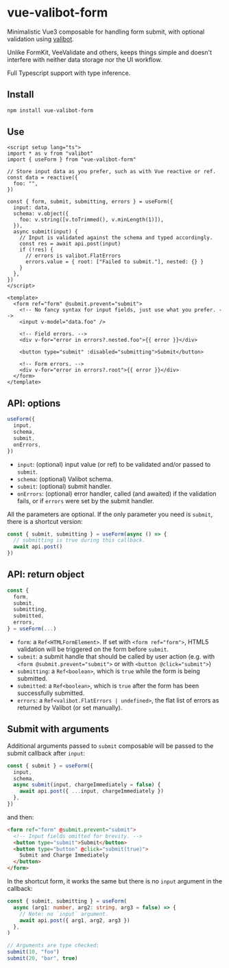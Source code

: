 # vue-valibot-form

Minimalistic Vue3 composable for handling form submit, with optional validation using [valibot](https://valibot.dev/).

Unlike FormKit, VeeValidate and others, keeps things simple and doesn't interfere with neither data storage nor the UI workflow.

Full Typescript support with type inference.

## Install

```sh
npm install vue-valibot-form
```

## Use

```vue
<script setup lang="ts">
import * as v from "valibot"
import { useForm } from "vue-valibot-form"

// Store input data as you prefer, such as with Vue reactive or ref.
const data = reactive({
  foo: "",
})

const { form, submit, submitting, errors } = useForm({
  input: data,
  schema: v.object({
    foo: v.string([v.toTrimmed(), v.minLength(1)]),
  }),
  async submit(input) {
    // Input is validated against the schema and typed accordingly.
    const res = await api.post(input)
    if (!res) {
      // errors is valibot.FlatErrors
      errors.value = { root: ["Failed to submit."], nested: {} }
    }
  },
})
</script>

<template>
  <form ref="form" @submit.prevent="submit">
    <!-- No fancy syntax for input fields, just use what you prefer. -->
    <input v-model="data.foo" />

    <!-- Field errors. -->
    <div v-for="error in errors?.nested.foo">{{ error }}</div>

    <button type="submit" :disabled="submitting">Submit</button>

    <!-- Form errors. -->
    <div v-for="error in errors?.root">{{ error }}</div>
  </form>
</template>
```

## API: options

```ts
useForm({
  input,
  schema,
  submit,
  onErrors,
})
```

- `input`: (optional) input value (or ref) to be validated and/or passed to `submit`.
- `schema`: (optional) Valibot schema.
- `submit`: (optional) submit handler.
- `onErrors`: (optional) error handler, called (and awaited) if the validation fails, or if `errors` were set by the submit handler.

All the parameters are optional. If the only parameter you need is `submit`, there is a shortcut version:

```ts
const { submit, submitting } = useForm(async () => {
  // submitting is true during this callback.
  await api.post()
})
```

## API: return object

```ts
const {
  form,
  submit,
  submitting,
  submitted,
  errors,
} = useForm(...)
```

- `form`: a `Ref<HTMLFormElement>`. If set with `<form ref="form">`, HTML5 validation will be triggered on the form before `submit`.
- `submit`: a submit handle that should be called by user action (e.g. with `<form @submit.prevent="submit">` or with `<button @click="submit">`)
- `submitting`: a `Ref<boolean>`, which is `true` while the form is being submitted.
- `submitted`: a `Ref<boolean>`, which is `true` after the form has been successfully submitted.
- `errors`: a `Ref<valibot.FlatErrors | undefined>`, the flat list of errors as returned by Valibot (or set manually).

## Submit with arguments

Additional arguments passed to `submit` composable will be passed to the submit callback after `input`:

```ts
const { submit } = useForm({
  input,
  schema,
  async submit(input, chargeImmediately = false) {
    await api.post({ ...input, chargeImmediately })
  },
})
```

and then:

```html
<form ref="form" @submit.prevent="submit">
  <!-- Input fields omitted for brevity. -->
  <button type="submit">Submit</button>
  <button type="button" @click="submit(true)">
    Submit and Charge Immediately
  </button>
</form>
```

In the shortcut form, it works the same but there is no `input` argument in the callback:

```ts
const { submit, submitting } = useForm(
  async (arg1: number, arg2: string, arg3 = false) => {
    // Note: no `input` argument.
    await api.post({ arg1, arg2, arg3 })
  },
)

// Arguments are type checked:
submit(10, "foo")
submit(20, "bar", true)
```
